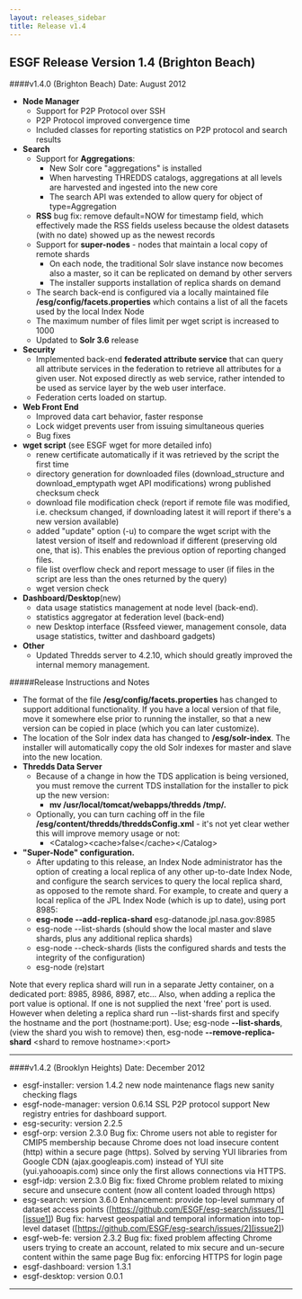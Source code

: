 ```yaml
---
layout: releases_sidebar 
title: Release v1.4
---
```


## ESGF Release Version 1.4 (Brighton Beach)

####v1.4.0 (Brighton Beach)
Date: August 2012

* **Node Manager**
  - Support for P2P Protocol over SSH
  - P2P Protocol improved convergence time
  - Included classes for reporting statistics on P2P protocol and search results
* **Search**
  - Support for **Aggregations**:
    - New Solr core "aggregations" is installed
    - When harvesting THREDDS catalogs, aggregations at all levels are harvested and ingested into the new core
    - The search API was extended to allow query for object of type=Aggregation
  - **RSS** bug fix: remove default=NOW for timestamp field, which effectively made the RSS fields useless because the oldest datasets (with no date) showed up as the newest records
  - Support for **super-nodes** - nodes that maintain a local copy of remote shards
    - On each node, the traditional Solr slave instance now becomes also a master, so it can be replicated on demand by other servers
    - The installer supports installation of replica shards on demand
  - The search back-end is configured via a locally maintained file **/esg/config/facets.properties** which contains a list of all the facets used by the local Index Node
  - The maximum number of files limit per wget script is increased to 1000
  - Updated to **Solr 3.6** release
* **Security**
  - Implemented back-end **federated attribute service** that can query all attribute services in the federation to retrieve all attributes for a given user. Not exposed directly as web service, rather intended to be used as service layer by the web user interface.
  - Federation certs loaded on startup.
* **Web Front End**
  - Improved data cart behavior, faster response
  - Lock widget prevents user from issuing simultaneous queries
  - Bug fixes
* **wget script** (see ESGF wget for more detailed info)
  - renew certificate automatically if it was retrieved by the script the first time
  - directory generation for downloaded files (download_structure and download_emptypath wget API modifications)
wrong published checksum check
  - download file modification check (report if remote file was modified, i.e. checksum changed, if downloading latest it will report if there's a new version available)
  - added "update" option (-u) to compare the wget script with the latest version of itself and redownload if different (preserving old one, that is). This enables the previous option of reporting changed files.
  - file list overflow check and report message to user (if files in the script are less than the ones returned by the query)
  - wget version check
* **Dashboard/Desktop**(new)
  - data usage statistics management at node level (back-end).
  - statistics aggregator at federation level (back-end)
  - new Desktop interface (Rssfeed viewer, management console, data usage statistics, twitter and dashboard gadgets)
* **Other**
  - Updated Thredds server to 4.2.10, which should greatly improved the internal memory management.

#####Release Instructions and Notes

* The format of the file **/esg/config/facets.properties** has changed to support additional functionality. If you have a local version of that file, move it somewhere else prior to running the installer, so that a new version can be copied in place (which you can later customize).
* The location of the Solr index data has changed to **/esg/solr-index**. The installer will automatically copy the old Solr indexes for master and slave into the new location.
* **Thredds Data Server**
  - Because of a change in how the TDS application is being versioned, you must remove the current TDS installation for the installer to pick up the new version:
    - **mv /usr/local/tomcat/webapps/thredds /tmp/.**
  - Optionally, you can turn caching off in the file **/esg/content/thredds/threddsConfig.xml** - it's not yet clear wether this will improve memory usage or not:
    - \<Catalog\>\<cache\>false\</cache\>\</Catalog\>
* **"Super-Node" configuration.**
  - After updating to this release, an Index Node administrator has the option of creating a local replica of any other up-to-date Index Node, and configure the search services to query the local replica shard, as opposed to the remote shard. For example, to create and query a local replica of the JPL Index Node (which is up to date), using port 8985:
  - **esg-node --add-replica-shard** esg-datanode.jpl.nasa.gov:8985
  - esg-node --list-shards (should show the local master and slave shards, plus any additional replica shards)
  - esg-node --check-shards (lists the configured shards and tests the integrity of the configuration)
  - esg-node (re)start

Note that every replica shard will run in a separate Jetty container, on a dedicated port: 8985, 8986, 8987, etc...
Also, when adding a replica the port value is optional. If one is not supplied the next 'free' port is used. However when deleting a replica shard run --list-shards first and specify the hostname and the port (hostname:port). Use; esg-node **--list-shards**, (view the shard you wish to remove) then, esg-node **--remove-replica-shard** \<shard to remove hostname\>:\<port\>

---
####v1.4.2 (Brooklyn Heights)
Date: December 2012

* esgf-installer: version 1.4.2
new node maintenance flags
new sanity checking flags
* esgf-node-manager: version 0.6.14
SSL P2P protocol support
New registry entries for dashboard support.
* esg-security: version 2.2.5
* esgf-orp: version 2.3.0
Bug fix: Chrome users not able to register for CMIP5 membership because Chrome does not load insecure content (http) within a secure page (https). Solved by serving YUI libraries from Google CDN (ajax.googleapis.com) instead of YUI site (yui.yahooapis.com) since only the first allows connections via HTTPS.
* esgf-idp: version 2.3.0
Big fix: fixed Chrome problem related to mixing secure and unsecure content (now all content loaded through https)
* esg-search: version 3.6.0
Enhancement: provide top-level summary of dataset access points ([https://github.com/ESGF/esg-search/issues/1][issue1])
Bug fix: harvest geospatial and temporal information into top-level dataset ([https://github.com/ESGF/esg-search/issues/2][issue2])
* esgf-web-fe: version 2.3.2
Bug fix: fixed problem affecting Chrome users trying to create an account, related to mix secure and un-secure content within the same page
Bug fix: enforcing HTTPS for login page
* esgf-dashboard: version 1.3.1
* esgf-desktop: version 0.0.1

---

[issue1]: https://github.com/ESGF/esg-search/issues/1
[issue2]: https://github.com/ESGF/esg-search/issues/2
